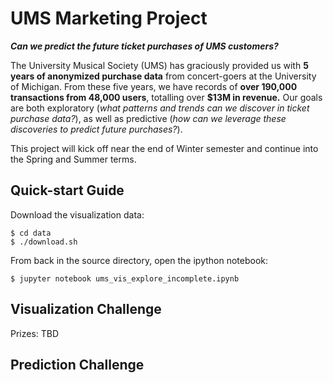 # UMS Marketing Project

**_Can we predict the future ticket purchases of UMS customers?_**

The University Musical Society (UMS) has graciously provided us with
**5 years of anonymized purchase data** from concert-goers at the
University of Michigan. From these five years, we have records of
**over 190,000 transactions from 48,000 users**, totalling over **$13M
in revenue.** Our goals are both exploratory (*what patterns and
trends can we discover in ticket purchase data?*), as well as
predictive (*how can we leverage these discoveries to predict future
purchases?*).

This project will kick off near the end of Winter semester and
continue into the Spring and Summer terms.

## Quick-start Guide

Download the visualization data:

```
$ cd data
$ ./download.sh
```

From back in the source directory, open the ipython notebook:

```
$ jupyter notebook ums_vis_explore_incomplete.ipynb
```

## Visualization Challenge




Prizes: TBD



## Prediction Challenge